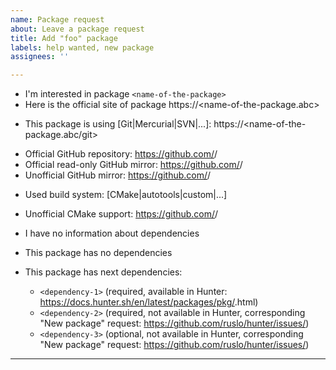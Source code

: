 ```yaml
---
name: Package request
about: Leave a package request
title: Add "foo" package
labels: help wanted, new package
assignees: ''

---
```


* I'm interested in package `<name-of-the-package>`
* Here is the official site of package https://<name-of-the-package.abc>

<!--- Leave the info about VCS this package is using. Remove this line if there is no any. -->
* This package is using [Git|Mercurial|SVN|...]: https://<name-of-the-package.abc/git>

<!--- Leave the info about availability of this package on GitHub. Remove unused. -->
* Official GitHub repository: https://github.com/<username>/<name-of-the-package>
* Official read-only GitHub mirror: https://github.com/<username>/<name-of-the-package>
* Unofficial GitHub mirror: https://github.com/<username>/<name-of-the-package>

<!--- Leave the info about build system -->
* Used build system: [CMake|autotools|custom|...]

<!--- Even if this package may not use CMake officially -->
<!--- there still may be unofficial/work-in-progress effort to introduce one. -->
<!--- Leave the link if you found one. -->
* Unofficial CMake support: https://github.com/<username>/<name-of-the-package>

<!--- Leave info about dependencies used by package -->
* I have no information about dependencies
* This package has no dependencies
* This package has next dependencies:

  * `<dependency-1>` (required, available in Hunter: https://docs.hunter.sh/en/latest/packages/pkg/<dependency-1>.html)
  * `<dependency-2>` (required, not available in Hunter, corresponding "New package" request: https://github.com/ruslo/hunter/issues/<number>)
  * `<dependency-3>` (optional, not available in Hunter, corresponding "New package" request: https://github.com/ruslo/hunter/issues/<number>)

---
